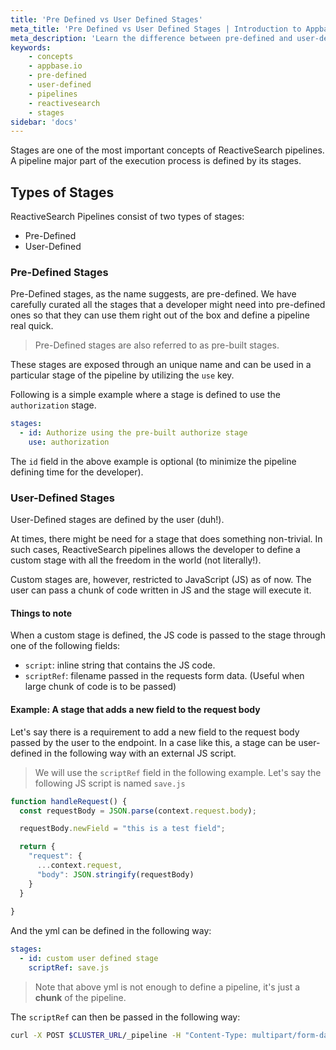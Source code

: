 ```yaml
---
title: 'Pre Defined vs User Defined Stages'
meta_title: 'Pre Defined vs User Defined Stages | Introduction to Appbase.io'
meta_description: 'Learn the difference between pre-defined and user-defined stages and when to use them or not to'
keywords:
    - concepts
    - appbase.io
    - pre-defined
    - user-defined
    - pipelines
    - reactivesearch
    - stages
sidebar: 'docs'
---
```


Stages are one of the most important concepts of ReactiveSearch pipelines. A pipeline major part of the execution process is defined by its stages.

## Types of Stages

ReactiveSearch Pipelines consist of two types of stages:

- Pre-Defined
- User-Defined

### Pre-Defined Stages

Pre-Defined stages, as the name suggests, are pre-defined. We have carefully curated all the stages that a developer might need into pre-defined ones so that they can use them right out of the box and define a pipeline real quick.

> Pre-Defined stages are also referred to as pre-built stages.

These stages are exposed through an unique name and can be used in a particular stage of the pipeline by utilizing the `use` key.

Following is a simple example where a stage is defined to use the `authorization` stage.

```yml
stages:
  - id: Authorize using the pre-built authorize stage
    use: authorization
```

The `id` field in the above example is optional (to minimize the pipeline defining time for the developer).

### User-Defined Stages

User-Defined stages are defined by the user (duh!).

At times, there might be need for a stage that does something non-trivial. In such cases, ReactiveSearch pipelines allows the developer to define a custom stage with all the freedom in the world (not literally!).

Custom stages are, however, restricted to JavaScript (JS) as of now. The user can pass a chunk of code written in JS and the stage will execute it.

#### Things to note

When a custom stage is defined, the JS code is passed to the stage through one of the following fields:

- `script`: inline string that contains the JS code.
- `scriptRef`: filename passed in the requests form data. (Useful when large chunk of code is to be passed)

#### Example: A stage that adds a new field to the request body

Let's say there is a requirement to add a new field to the request body passed by the user to the endpoint. In a case like this, a stage can be user-defined in the following way with an external JS script.

> We will use the `scriptRef` field in the following example. Let's say the following JS script is named `save.js`

```js
function handleRequest() {
  const requestBody = JSON.parse(context.request.body);

  requestBody.newField = "this is a test field";

  return {
    "request": {
      ...context.request,
      "body": JSON.stringify(requestBody)
    }
  }
  
}
```

And the yml can be defined in the following way:

```yml
stages:
  - id: custom user defined stage
    scriptRef: save.js
```

> Note that above yml is not enough to define a pipeline, it's just a **chunk** of the pipeline.

The `scriptRef` can then be passed in the following way:

```sh
curl -X POST $CLUSTER_URL/_pipeline -H "Content-Type: multipart/form-data" --form "pipeline=pipeline.yml" --form "save.js=save.js"
```
